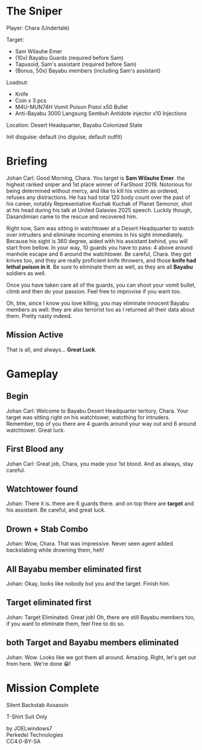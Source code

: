 # The Sniper
Player: Chara (Undertale)

Target:
- Sam Wilauhe Emer
- (10x) Bayabu Guards (required before Sam)
- Tapusoid, Sam's assistant (required before Sam)
- (Bonus, 50x) Bayabu members (including Sam's assistant)

Loadout:
- Knife
- Coin x 3 pcs
- M4U-MUN74H Vomit Poison Pistol x50 Bullet
- Anti-Bayabu 3000 Langsung Sembuh Antidote injector x10 Injections

Location: Desert Headquarter, Bayabu Colonized State

Init disguise: default (no diguise, default outfit)

# Briefing
Johan Carl: Good Morning, Chara. You target is **Sam Wilauhe Emer**. the highest ranked sniper and 1st place winner of FarShoot 2019. Notorious for being determined without mercy, and like to kill his victim as ordered, refuses any distractions. He has had total 120 body count over the past of his career, notably Representative Kuchak Kuchak of Planet Semonor, shot at his head during his talk at United Galaxies 2025 speech. Luckily though, Dasandimian came to the rescue and recovered him. 

Right now, Sam was sitting in watchtower at a Desert Headquarter to watch over intruders and eliminate incoming enemies in his sight immediately. Because his sight is 360 degree, aided with his assistant behind, you will start from bellow. In your way, 10 guards you have to pass: 4 above around manhole escape and 6 around the watchtower. Be careful, Chara. they got knives too, and they are really proficient knife throwers, and those **knife had lethal poison in it**. Be sure to eliminate them as well, as they are all **Bayabu** soldiers as well.

Once you have taken care all of the guards, you can shoot your vomit bullet, climb and then do your passion. Feel free to improvise if you want too.

Oh, btw, since I know you love killing, you may eliminate innocent Bayabu members as well. they are also terrorist too as I returned all their data about them. Pretty nasty indeed.

## Mission Active

That is all, and always... **Great Luck**.

# Gameplay
## Begin
Johan Carl: Welcome to Bayabu Desert Headquarter teritory, Chara. Your target was sitting right on his watchtower, watcthing for intruders. Remember, top of you there are 4 guards around your way out and 6 around watchtower. Great luck.

## First Blood any
Johan Carl: Great job, Chara, you made your 1st blood. And as always, stay careful.

## Watchtower found
Johan: There it is. there are 6 guards there. and on top there are **target** and his assistant. Be careful, and great luck.

## Drown + Stab Combo
Johan: Wow, Chara. That was impressive. Never seen agent added backstabing while drowning them, heh!

## All Bayabu member eliminated first
Johan: Okay, looks like nobody but you and the target. Finish him.

## Target eliminated first
Johan: Target Eliminated. Great job! Oh, there are still Bayabu members too, if you want to eliminate them, feel free to do so.

## both Target and Bayabu members eliminated
Johan: Wow. Looks like we got them all around. Amazing. Right, let's get out from here. We're done 😁!

# Mission Complete
Silent Backstab Assassin

T-Shirt Suit Only

by JOELwindows7  
Perkedel Technologies  
CC4.0-BY-SA